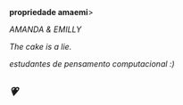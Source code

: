 <body style="background-color:powderpurple;">
<b>propriedade amaemi</b>><p>
<p><I>AMANDA & EMILLY<p>
<p>The cake is a lie.<p>
<p>estudantes de pensamento computacional :)<I><p>
<h2>&#128151<h2>
